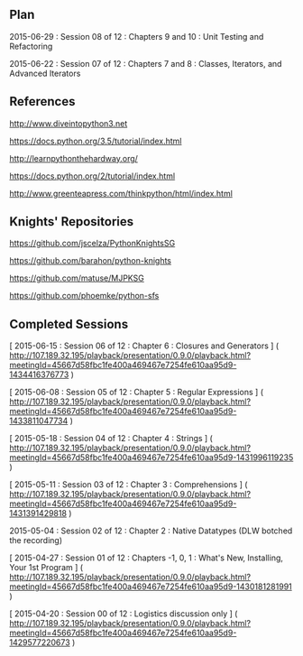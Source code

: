 Plan
---

2015-06-29 : Session 08 of 12 : Chapters 9 and 10 : Unit Testing and Refactoring

2015-06-22 : Session 07 of 12 : Chapters 7 and 8 :  Classes, Iterators, and Advanced Iterators


References
---

http://www.diveintopython3.net

https://docs.python.org/3.5/tutorial/index.html

http://learnpythonthehardway.org/

https://docs.python.org/2/tutorial/index.html

http://www.greenteapress.com/thinkpython/html/index.html


Knights' Repositories
---

https://github.com/jscelza/PythonKnightsSG

https://github.com/barahon/python-knights

https://github.com/matuse/MJPKSG

https://github.com/phoemke/python-sfs


Completed Sessions
---

[ 2015-06-15 : Session 06 of 12 : Chapter 6 : Closures and Generators ]
( http://107.189.32.195/playback/presentation/0.9.0/playback.html?meetingId=45667d58fbc1fe400a469467e7254fe610aa95d9-1434416376773 )

[ 2015-06-08 : Session 05 of 12 : Chapter 5 : Regular Expressions ]
( http://107.189.32.195/playback/presentation/0.9.0/playback.html?meetingId=45667d58fbc1fe400a469467e7254fe610aa95d9-1433811047734 )

[ 2015-05-18 : Session 04 of 12 : Chapter 4 : Strings ]
( http://107.189.32.195/playback/presentation/0.9.0/playback.html?meetingId=45667d58fbc1fe400a469467e7254fe610aa95d9-1431996119235 )

[ 2015-05-11 : Session 03 of 12 : Chapter 3 : Comprehensions ]
( http://107.189.32.195/playback/presentation/0.9.0/playback.html?meetingId=45667d58fbc1fe400a469467e7254fe610aa95d9-1431391429818 )

2015-05-04 : Session 02 of 12 : Chapter 2 : Native Datatypes
(DLW botched the recording)

[ 2015-04-27 : Session 01 of 12 : Chapters -1, 0, 1 : What's New, Installing, Your 1st Program ]
( http://107.189.32.195/playback/presentation/0.9.0/playback.html?meetingId=45667d58fbc1fe400a469467e7254fe610aa95d9-1430181281991 )

[ 2015-04-20 : Session 00 of 12 : Logistics discussion only ]
( http://107.189.32.195/playback/presentation/0.9.0/playback.html?meetingId=45667d58fbc1fe400a469467e7254fe610aa95d9-1429577220673 )

